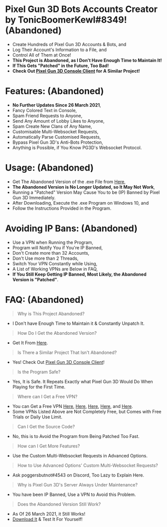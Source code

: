# Pixel Gun 3D Bots Accounts Creator by TonicBoomerKewl#8349! **(Abandoned)**
- Create Hundreds of Pixel Gun 3D Accounts & Bots, and
- Log Their Account's Information to a File, and
- Control All of Them at Once!
- **This Project is Abandoned, as I Don't Have Enough Time to Maintain It!**
- **If This Gets "Patched" in the Future, Too Bad!**
- **Check Out [Pixel Gun 3D Console Client](https://github.com/TonicBoomerKewl/pixel-gun-3d-console-client) for A Similar Project!**

# Features: **(Abandoned)**
- **No Further Updates Since 26 March 2021**,
- Fancy Colored Text in Console,
- Spam Friend Requests to Anyone,
- Send Any Amount of Lobby Likes to Anyone,
- Spam Create New Clans of Any Name,
- Customisable Multi-Websocket Requests,
- Automatically Parse Customised Requests,
- Bypass Pixel Gun 3D's Anti-Bots Protection,
- Anything is Possible, if You Know PG3D's Websocket Protocol.

# Usage: **(Abandoned)**
- Get The Abandoned Version of the .exe File from [Here](https://github.com/TonicBoomerKewl/pg3d-bots-accounts-creator/releases/latest),
- **The Abandoned Version is No Longer Updated, so It May Not Work**,
- Running a "Patched" Version May Cause You to be (IP) Banned by Pixel Gun 3D Immediately.
- After Downloading, Execute the .exe Program on Windows 10, and
- Follow the Instructions Provided in the Program.

# Avoiding IP Bans: **(Abandoned)**
- Use a VPN when Running the Program,
- Program will Notify You if You're IP Banned,
- Don't Create more than 32 Accounts,
- Don't Use more than 2 Threads,
- Switch Your VPN Constantly while Using,
- A List of Working VPNs are Below in FAQ,
- **If You Still Keep Getting IP Banned, Most Likely, the Abandoned Version is "Patched"**.

# FAQ: **(Abandoned)**
> Why is This Project Abandoned?
- I Don't have Enough Time to Maintain it & Constantly Unpatch It.
> How Do I Get the Abandoned Version?
- Get It From [Here](https://github.com/TonicBoomerKewl/pg3d-bots-accounts-creator/releases/latest).
> Is There a Similar Project That Isn't Abandoned?
- Yes! Check Out [Pixel Gun 3D Console Client](https://github.com/TonicBoomerKewl/pixel-gun-3d-console-client)!
> Is the Program Safe?
- Yes, It is Safe. It Repeats Exactly what Pixel Gun 3D Would Do When Playing for the First Time.
> Where can I Get a Free VPN?
- You can Get a Free VPN [Here](https://www.hotspotshield.com/), [Here](https://www.vpnunlimitedapp.com/), [Here](https://www.vpnbook.com/freevpn), [Here](https://www.vpngate.net/), and [Here](https://openvpn.net/download-open-vpn/).
- Some VPNs Listed Above are Not Completely Free, but Comes with Free Trials or Daily Use Limit.
> Can I Get the Source Code?
- No, this is to Avoid the Program from Being Patched Too Fast.
> How can I Get More Features?
- Use the Custom Multi-Websocket Requests in Advanced Options.
> How to Use Advanced Options' Custom Multi-Websocket Requests?
- Ask poggersbutnot#4543 on Discord, Too Lazy to Explain Here.
> Why is Pixel Gun 3D's Server Always Under Maintenance?
- You have been IP Banned, Use a VPN to Avoid this Problem.
> Does the Abandoned Version Still Work?
- As Of 26 March 2021, it Still Works!
- [Download It](https://github.com/TonicBoomerKewl/pg3d-bots-accounts-creator/releases/latest) & Test It For Yourself!

<!--gAAAAABgaZ8DyetcF3aI_WCnnO32KOe2Ge28zCWDmuQxemLiEp5wPfSzRTViHRGIdDI1F-jDPSfvrcZWITpmVUpNQ3ddkIgp27AfTongjpTacW9Ke7Msde46yzc56QWbVI8NrxPezvH3-8Oj4hFkfGEdLKtz_--PsDXstfKqHxn7rR5lcOX_J4hYlxU8iJZ8oWY6e3q2G9CnoKnxbIvhfssxHq3549NRk7skg4C9BcUT6MZB3lIAA6NpGoj664B7GeKxE_r9P6qZBIyYgybXWSuIvEu9gYmvmurPgShcJ8n78Zvz30AP1I8auhOY6MI19gHDCZZWGBtYBUMiT3CNIhWZBsaOqmHovwdOq_5zBauz-oGaG7kB9Q7m-0lGwkT9VfergrF9lWynstSKF2sc76B5TOQ3Zuyh-Gq4QPkAq9kZGnNVSIf6LqNCXgVTzx17j5aHwvNvteBcoeXqpOcx472LYpaQLfm4hurwXF0mo7yZHF9OuQHKgW2UzCrmpiD1AaSrpqLI9XrH5f7bWxuAXTTatNByrPvpV_5X6K9mVnk5Iw-tJHa5SduPl8JkPJ1rgQnxRwVJElf1ituctKnz7-aUTqENF1-akxJKXVLMksgxqA2IpRrudltZ3hDojdgwq4Vg539jdsoy8k84rRVCrox0H7k16onCFAIr7fTjHjqBZmF2W87vkXo8WzHd78bdchQgVJRzht2AYqE5v9nBmHQCJBBHsKNz2Ob4_sob5PqADI8BxGVvdFo4V9HfbwNcXQd0942krWx5SHOPK-GkpmaAAzKwAAhcwPNqwYpEF8FW32eby2dXugzlqaDvBbsIK1NGe3ykPlvMs2GBgYj-WjRq5tMjCEGHFdkHEnbN2HMiry54gWSSqo4YMPBmGTPp8rC-22izVL4Wo79H6BfwD2QlbgJvkTiL9eVyrwg1y4NUIsQqfFQbJqM=-->
